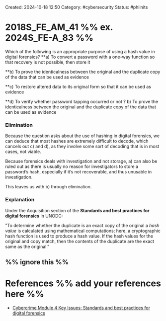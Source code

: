Created: 2024-10-18 12:50
Category: #cybersecurity 
Status: #philnits



# 2018S_FE_AM_41 %% ex. 2024S_FE-A_83 %%

Which of the following is an appropriate purpose of using a hash value in digital forensics?
**a) To convert a password with a one-way function so that recovery is not possible, then store it 

**b) To prove the identicalness between the original and the duplicate copy of the data that can be used as evidence 

**c) To restore altered data to its original form so that it can be used as evidence 

**d) To verify whether password tapping occurred or not
? 
b) To prove the identicalness between the original and the duplicate copy of the data that can be used as evidence 
 
### Elimination

Because the question asks about the use of hashing in digital forensics, we can deduce that most hashes are extremely difficult to decode, which cancels out c) and d), as they involve some sort of decoding that is in most cases, not viable.

Because forensics deals with investigation and not storage, a) can also be ruled out as there is usually no reason for investigators to store a password’s hash, especially if it’s not recoverable, and thus unusable in investigation.

This leaves us with b) through elimination. 

### Explanation

Under the Acquisition section of the **Standards and best practices for digital forensics** in UNODC:

"To determine whether the duplicate is an exact copy of the original a _hash value_ is calculated using mathematical computations; here, a cryptographic hash function is used to produce a hash value. If the hash values for the original and copy match, then the contents of the duplicate are the exact same as the original."






%% ignore this %%
---









# References %% add your references here %%
- [Cybercrime Module 4 Key Issues: Standards and best practices for digital forensics](https://www.unodc.org/e4j/en/cybercrime/module-4/key-issues/standards-and-best-practices-for-digital-forensics.html)